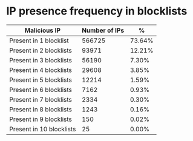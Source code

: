 # IP presence frequency in blocklists
| Malicious IP | Number of IPs | % |
|----|----|----|
| Present in 1 blocklist | 566725 | 73.64% |
| Present in 2 blocklists | 93971 | 12.21% |
| Present in 3 blocklists | 56190 | 7.30% |
| Present in 4 blocklists | 29608 | 3.85% |
| Present in 5 blocklists | 12214 | 1.59% |
| Present in 6 blocklists | 7162 | 0.93% |
| Present in 7 blocklists | 2334 | 0.30% |
| Present in 8 blocklists | 1243 | 0.16% |
| Present in 9 blocklists | 150 | 0.02% |
| Present in 10 blocklists | 25 | 0.00% |
